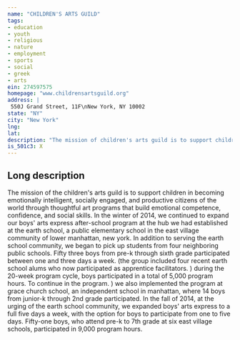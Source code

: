 ```yaml
---
name: "CHILDREN'S ARTS GUILD"
tags:
- education
- youth
- religious
- nature
- employment
- sports
- social
- greek
- arts
ein: 274597575
homepage: "www.childrensartsguild.org"
address: |
 550J Grand Street, 11F\nNew York, NY 10002
state: "NY"
city: "New York"
lng: 
lat: 
description: "The mission of children's arts guild is to support children in becoming emotionally intelligent, socially engaged, and productive citizens of the world through thoughtful art programs that build emotional competence, confidence, and social skills"
is_501c3: X
---
```


## Long description

The mission of the children's arts guild is to support children in becoming emotionally intelligent, socially engaged, and productive citizens of the world through thoughtful art programs that build emotional competence, confidence, and social skills. In the winter of 2014, we continued to expand our boys' arts express after-school program at the hub we had established at the earth school, a public elementary school in the east village community of lower manhattan, new york. In addition to serving the earth school community, we began to pick up students from four neighboring public schools. Fifty three boys from pre-k through sixth grade participated between one and three days a week. (the group included four recent earth school alums who now participated as apprentice facilitators. ) during the 20-week program cycle, boys participated in a total of 5,000 program hours. To continue in the program. ) we also implemented the program at grace church school, an independent school in manhattan, where 14 boys from junior-k through 2nd grade participated. In the fall of 2014, at the urging of the earth school community, we expanded boys' arts express to a full five days a week, with the option for boys to participate from one to five days. Fifty-one boys, who attend pre-k to 7th grade at six east village schools, participated in 9,000 program hours. 
